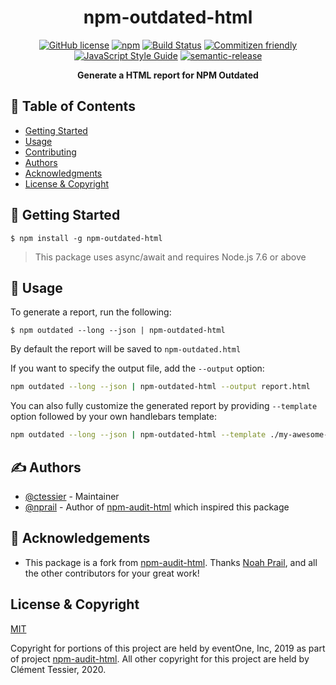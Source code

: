 <h1 align="center">npm-outdated-html</h1>

<p align="center">
<a href="https://github.com/ctessier/npm-outdated-html/blob/master/LICENSE"><img src="https://img.shields.io/github/license/ctessier/npm-outdated-html.svg" alt="GitHub license"></a>
<a href="https://www.npmjs.com/package/npm-outdated-html"><img src="https://img.shields.io/npm/v/npm-outdated-html.svg" alt="npm"></a>
<a href="https://travis-ci.com/ctessier/npm-outdated-html"><img src="https://travis-ci.com/ctessier/npm-outdated-html.svg?branch=master" alt="Build Status"></a>
<a href="http://commitizen.github.io/cz-cli/"><img src="https://img.shields.io/badge/commitizen-friendly-brightgreen.svg" alt="Commitizen friendly"></a>
<a href="https://standardjs.com"><img src="https://img.shields.io/badge/code_style-standard-brightgreen.svg" alt="JavaScript Style Guide"></a>
<a href="https://github.com/semantic-release/semantic-release"><img src="https://img.shields.io/badge/%20%20%F0%9F%93%A6%F0%9F%9A%80-semantic--release-e10079.svg" alt="semantic-release"></a>

</p>
<p align="center"><b>Generate a HTML report for NPM Outdated</b></p>

## 📝 Table of Contents

- [Getting Started](#getting_started)
- [Usage](#usage)
- [Contributing](CONTRIBUTING.md)
- [Authors](#authors)
- [Acknowledgments](#acknowledgement)
- [License & Copyright](#license_copyright)

## 🏁 Getting Started <a name = "getting_started"></a>

```
$ npm install -g npm-outdated-html
```

> This package uses async/await and requires Node.js 7.6 or above

## 🎈 Usage <a name="usage"></a>

To generate a report, run the following:

```
$ npm outdated --long --json | npm-outdated-html
```

By default the report will be saved to `npm-outdated.html`

If you want to specify the output file, add the `--output` option:

```bash
npm outdated --long --json | npm-outdated-html --output report.html
```

You can also fully customize the generated report by providing `--template` option followed by your own handlebars template:

```bash
npm outdated --long --json | npm-outdated-html --template ./my-awesome-template.hbs
```

## ✍️ Authors <a name = "authors"></a>

- [@ctessier](https://github.com/ctessier) - Maintainer
- [@nprail](https://github.com/nprail) - Author of [npm-audit-html](https://github.com/eventOneHQ/npm-audit-html) which inspired this package

## 🎉 Acknowledgements <a name = "acknowledgement"></a>

- This package is a fork from [npm-audit-html](https://github.com/eventOneHQ/npm-audit-html). Thanks [Noah Prail](https://github.com/nprail), and all the other contributors for your great work!

## License & Copyright <a name = "license_copyright"></a>

[MIT](LICENSE)

Copyright for portions of this project are held by eventOne, Inc, 2019 as part of project  [npm-audit-html](https://github.com/eventOneHQ/npm-audit-html). All other copyright for this project are held by Clément Tessier, 2020.
